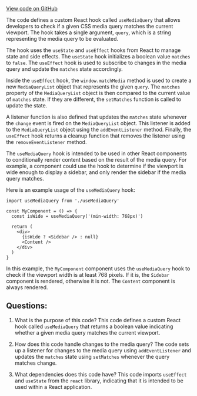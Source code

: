 [View code on GitHub](zoo-labs/zoo/blob/master/ui/src/hooks/useMediaQuery.ts)

The code defines a custom React hook called `useMediaQuery` that allows developers to check if a given CSS media query matches the current viewport. The hook takes a single argument, `query`, which is a string representing the media query to be evaluated.

The hook uses the `useState` and `useEffect` hooks from React to manage state and side effects. The `useState` hook initializes a boolean value `matches` to `false`. The `useEffect` hook is used to subscribe to changes in the media query and update the `matches` state accordingly.

Inside the `useEffect` hook, the `window.matchMedia` method is used to create a new `MediaQueryList` object that represents the given `query`. The `matches` property of the `MediaQueryList` object is then compared to the current value of `matches` state. If they are different, the `setMatches` function is called to update the state.

A listener function is also defined that updates the `matches` state whenever the `change` event is fired on the `MediaQueryList` object. This listener is added to the `MediaQueryList` object using the `addEventListener` method. Finally, the `useEffect` hook returns a cleanup function that removes the listener using the `removeEventListener` method.

The `useMediaQuery` hook is intended to be used in other React components to conditionally render content based on the result of the media query. For example, a component could use the hook to determine if the viewport is wide enough to display a sidebar, and only render the sidebar if the media query matches.

Here is an example usage of the `useMediaQuery` hook:

```
import useMediaQuery from './useMediaQuery'

const MyComponent = () => {
  const isWide = useMediaQuery('(min-width: 768px)')

  return (
    <div>
      {isWide ? <Sidebar /> : null}
      <Content />
    </div>
  )
}
```

In this example, the `MyComponent` component uses the `useMediaQuery` hook to check if the viewport width is at least 768 pixels. If it is, the `Sidebar` component is rendered, otherwise it is not. The `Content` component is always rendered.
## Questions: 
 1. What is the purpose of this code?
   This code defines a custom React hook called `useMediaQuery` that returns a boolean value indicating whether a given media query matches the current viewport.

2. How does this code handle changes to the media query?
   The code sets up a listener for changes to the media query using `addEventListener` and updates the `matches` state using `setMatches` whenever the query matches change.

3. What dependencies does this code have?
   This code imports `useEffect` and `useState` from the `react` library, indicating that it is intended to be used within a React application.